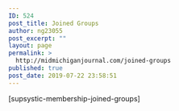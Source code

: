 ```yaml
---
ID: 524
post_title: Joined Groups
author: ng23055
post_excerpt: ""
layout: page
permalink: >
  http://midmichiganjournal.com/joined-groups
published: true
post_date: 2019-07-22 23:58:51
---
```

[supsystic-membership-joined-groups]